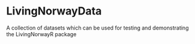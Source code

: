 # LivingNorwayData

A collection of datasets which can be used for testing and demonstrating the LivingNorwayR package

